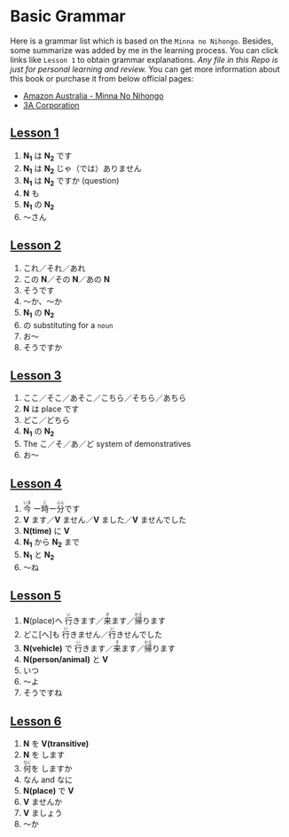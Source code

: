 # Basic Grammar

Here is a grammar list which is based on the `Minna no Nihongo`. Besides, some summarize was added by me in the learning process. You can click links like `Lesson 1` to obtain grammar explanations. *Any file in this Repo is just for personal learning and review.* You can get more information about this book or purchase it from below official pages:

- [Amazon Australia - Minna No Nihongo](https://www.amazon.com.au/Minna-No-Nihongo/dp/4883191028)
- [3A Corporation](https://www.3anet.co.jp/en/)

## [Lesson 1](https://github.com/flying-yogurt/JP-Memos/blob/master/grammar_notes/Lesson_01_Grammar.md)

1. **N<sub>1</sub>** は **N<sub>2</sub>** です
2. **N<sub>1</sub>** は **N<sub>2</sub>** じゃ（では）ありません
3. **N<sub>1</sub>** は **N<sub>2</sub>** ですか (question)
4. **N** も
5. **N<sub>1</sub>** の **N<sub>2</sub>**
6. 〜さん

## [Lesson 2](https://github.com/flying-yogurt/JP-Memos/blob/master/grammar_notes/Lesson_02_Grammar.md)

1. これ／それ／あれ
2. この **N**／その **N**／あの **N**
3. そうです
4. 〜か、〜か
5. **N<sub>1</sub>** の **N<sub>2</sub>**
6. の substituting for a `noun`
7. お〜
8. そうですか

## [Lesson 3](https://github.com/flying-yogurt/JP-Memos/blob/master/grammar_notes/Lesson_03_Grammar.md)

1. ここ／そこ／あそこ／こちら／そちら／あちら
2. **N** は place です
3. どこ／どちら
4. **N<sub>1</sub>** の **N<sub>2</sub>**
5. The こ／そ／あ／ど system of demonstratives
6. お〜

## [Lesson 4](https://github.com/flying-yogurt/JP-Memos/blob/master/grammar_notes/Lesson_04_Grammar.md)

1. <ruby>今<rp>（</rp><rt>いま</rt><rp>）</rp></ruby> ー<ruby>時<rp>（</rp><rt>じ</rt><rp>）</rp></ruby>ー<ruby>分<rp>（</rp><rt>ふん</rt><rp>）</rp></ruby>です
2. **V** ます／**V** ません／**V** ました／**V** ませんでした
3. **N(time)** に **V**
4. **N<sub>1</sub>** から **N<sub>2</sub>** まで
5. **N<sub>1</sub>** と **N<sub>2</sub>**
6. 〜ね

## [Lesson 5](https://github.com/flying-yogurt/JP-Memos/blob/master/grammar_notes/Lesson_05_Grammar.md)

1. **N**(place)へ <ruby>行<rp>（</rp><rt>い</rt><rp>）</rp></ruby>きます／<ruby>来<rp>（</rp><rt>き</rt><rp>）</rp></ruby>ます／<ruby>帰<rp>（</rp><rt>かえ</rt><rp>）</rp></ruby>ります
2. どこ[へ]も <ruby>行<rp>（</rp><rt>い</rt><rp>）</rp></ruby>きません／<ruby>行<rp>（</rp><rt>い</rt><rp>）</rp></ruby>きせんでした
3. **N(vehicle)** で <ruby>行<rp>（</rp><rt>い</rt><rp>）</rp></ruby>きます／<ruby>来<rp>（</rp><rt>き</rt><rp>）</rp></ruby>ます／<ruby>帰<rp>（</rp><rt>かえ</rt><rp>）</rp></ruby>ります
4. **N(person/animal)** と **V**
5. いつ
6. 〜よ
7. そうですね

## [Lesson 6](https://github.com/flying-yogurt/JP-Memos/blob/master/grammar_notes/Lesson_06_Grammar.md)

1. **N** を **V(transitive)**
2. **N** を します
3. <ruby>何<rp>（</rp><rt>なに</rt><rp>）</rp></ruby>を しますか
4. なん and なに
5. **N(place)** で **V**
6. **V** ませんか
7. **V** ましょう
8. 〜か
